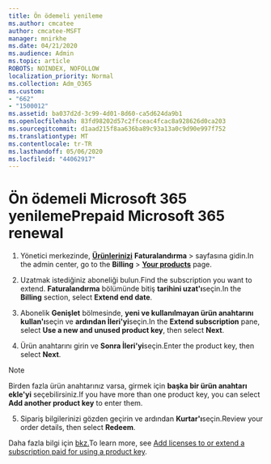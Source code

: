 ```yaml
---
title: Ön ödemeli yenileme
ms.author: cmcatee
author: cmcatee-MSFT
manager: mnirkhe
ms.date: 04/21/2020
ms.audience: Admin
ms.topic: article
ROBOTS: NOINDEX, NOFOLLOW
localization_priority: Normal
ms.collection: Adm_O365
ms.custom:
- "662"
- "1500012"
ms.assetid: ba037d2d-3c99-4d01-8d60-ca5d624da9b1
ms.openlocfilehash: 83fd98202d57c2ffceac4fcac8a928626d0ca203
ms.sourcegitcommit: d1aad215f8aa636ba89c93a13a0c9d90e997f752
ms.translationtype: MT
ms.contentlocale: tr-TR
ms.lasthandoff: 05/06/2020
ms.locfileid: "44062917"
---
```

# <a name="prepaid-microsoft-365-renewal"></a><span data-ttu-id="c9752-102">Ön ödemeli Microsoft 365 yenileme</span><span class="sxs-lookup"><span data-stu-id="c9752-102">Prepaid Microsoft 365 renewal</span></span>

1. <span data-ttu-id="c9752-103">Yönetici merkezinde, **[Ürünlerinizi](https://go.microsoft.com/fwlink/p/?linkid=842054)** **Faturalandırma** \> sayfasına gidin.</span><span class="sxs-lookup"><span data-stu-id="c9752-103">In the admin center, go to the **Billing** \> **[Your products](https://go.microsoft.com/fwlink/p/?linkid=842054)** page.</span></span>

2. <span data-ttu-id="c9752-104">Uzatmak istediğiniz aboneliği bulun.</span><span class="sxs-lookup"><span data-stu-id="c9752-104">Find the subscription you want to extend.</span></span> <span data-ttu-id="c9752-105">**Faturalandırma** bölümünde bitiş **tarihini uzat'ı**seçin.</span><span class="sxs-lookup"><span data-stu-id="c9752-105">In the **Billing** section, select **Extend end date**.</span></span>

3. <span data-ttu-id="c9752-106">Abonelik **Genişlet** bölmesinde, **yeni ve kullanılmayan ürün anahtarını kullan'ı**seçin ve **ardından İleri'yi**seçin.</span><span class="sxs-lookup"><span data-stu-id="c9752-106">In the **Extend subscription** pane, select **Use a new and unused product key**, then select **Next**.</span></span>

4. <span data-ttu-id="c9752-107">Ürün anahtarını girin ve **Sonra İleri'yi**seçin.</span><span class="sxs-lookup"><span data-stu-id="c9752-107">Enter the product key, then select **Next**.</span></span>

> [!NOTE]
> <span data-ttu-id="c9752-108">Birden fazla ürün anahtarınız varsa, girmek için **başka bir ürün anahtarı ekle'yi** seçebilirsiniz.</span><span class="sxs-lookup"><span data-stu-id="c9752-108">If you have more than one product key, you can select **Add another product key** to enter them.</span></span>

5. <span data-ttu-id="c9752-109">Sipariş bilgilerinizi gözden geçirin ve ardından **Kurtar'ı**seçin.</span><span class="sxs-lookup"><span data-stu-id="c9752-109">Review your order details, then select **Redeem**.</span></span>

<span data-ttu-id="c9752-110">Daha fazla bilgi için [bkz.](https://docs.microsoft.com/office365/admin/misc/add-licenses-using-product-key)</span><span class="sxs-lookup"><span data-stu-id="c9752-110">To learn more, see [Add licenses to or extend a subscription paid for using a product key](https://docs.microsoft.com/office365/admin/misc/add-licenses-using-product-key).</span></span>